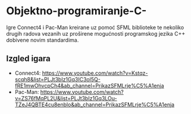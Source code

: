 # Objektno-programiranje-C-
Igre Connect4 i Pac-Man kreirane uz pomoć SFML biblioteke te nekoliko drugih radova vezanih uz proširene mogućnosti programskog jezika C++ dobivene novim standardima.
## Izgled igara
* Connect4: https://www.youtube.com/watch?v=Kstqz-scqh8&list=PLJt3bIz1Gq3IC3ol5Q-fRE1mwOhvcpCh4&ab_channel=PrikazSFMLrje%C5%A1enja
* Pac-Man: https://www.youtube.com/watch?v=ZS76fMqPL2U&list=PLJt3bIz1Gq3LOu-TZeJ4QBTE4cu8enblo&ab_channel=PrikazSFMLrje%C5%A1enja
